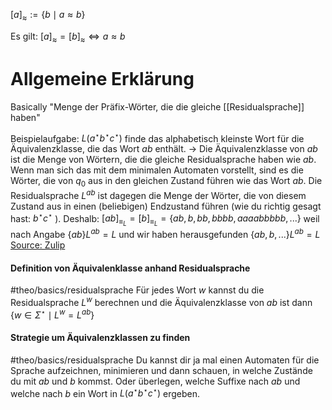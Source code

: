 $[a]_{\approx}:=\{b \mid a \approx b\}$

Es gilt:
$[a]_{\approx}=[b]_{\approx} \Leftrightarrow a \approx b$



# Allgemeine Erklärung
Basically "Menge der Präfix-Wörter, die die gleiche [[Residualsprache]] haben"

Beispielaufgabe: $L\left(a^{\star}b^{\star}c^{\star}\right)$
finde das alphabetisch kleinste Wort für die Äquivalenzklasse, die das Wort $ab$ enthält.
-> Die Äquivalenzklasse von $a b$ ist die Menge von Wörtern, die die gleiche Residualsprache haben wie $a b$. Wenn man sich das mit dem minimalen Automaten vorstellt, sind es die Wörter, die von $q_0$ aus in den gleichen Zustand führen wie das Wort $a b$.
Die Residualsprache $L^{a b}$ ist dagegen die Menge der Wörter, die von diesem Zustand aus in einen (beliebigen) Endzustand führen (wie du richtig gesagt hast: $b^\star c^\star$ ).
Deshalb: $\left[{ab}\right]_{\equiv_L}=\left[b\right]_{\equiv_L}=\{ ab,b,bb,bbbb,aaaabbbbb, ... \}$
	weil nach Angabe $\{ab\}L^{ab}=L$ und wir haben herausgefunden $\{ab,b,...\}L^{ab}=L$
[Source: Zulip](https://zulip.in.tum.de/#narrow/stream/2184-THEO-SS24-Blatt-04/topic/.C3.9C4.2E2.20Automata.20Tutor)

#### Definition von Äquivalenklasse anhand Residualsprache
#theo/basics/residualsprache 
Für jedes Wort $w$ kannst du die Residualsprache $L^w$ berechnen und die Äquivalenzklasse von $a b$ ist dann $\{w \in \Sigma^\star \mid L^w=L^{a b}\}$

#### Strategie um Äquivalenzklassen zu finden
#theo/basics/residualsprache 
Du kannst dir ja mal einen Automaten für die Sprache aufzeichnen, minimieren und dann schauen, in welche Zustände du mit $a b$ und $b$ kommst. Oder überlegen, welche Suffixe nach $a b$ und welche nach $b$ ein Wort in $L\left(a^\star b^\star c^\star\right)$ ergeben.

